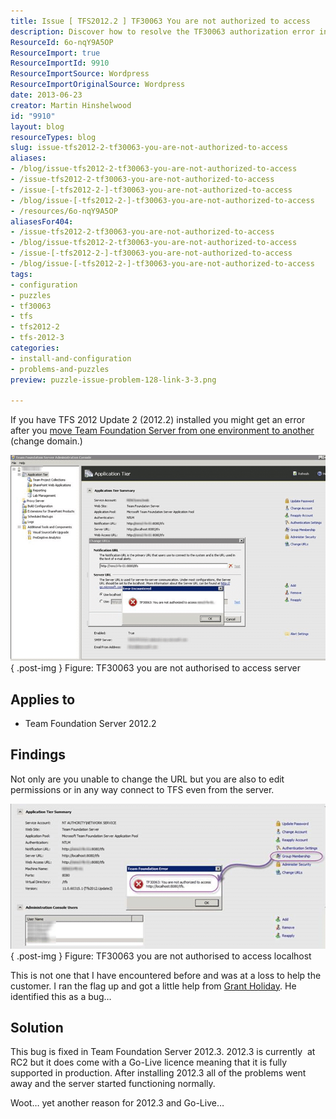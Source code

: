 ```yaml
---
title: Issue [ TFS2012.2 ] TF30063 You are not authorized to access
description: Discover how to resolve the TF30063 authorization error in TFS 2012.2 after moving environments. Upgrade to 2012.3 for a seamless experience!
ResourceId: 6o-nqY9A5OP
ResourceImport: true
ResourceImportId: 9910
ResourceImportSource: Wordpress
ResourceImportOriginalSource: Wordpress
date: 2013-06-23
creator: Martin Hinshelwood
id: "9910"
layout: blog
resourceTypes: blog
slug: issue-tfs2012-2-tf30063-you-are-not-authorized-to-access
aliases:
- /blog/issue-tfs2012-2-tf30063-you-are-not-authorized-to-access
- /issue-tfs2012-2-tf30063-you-are-not-authorized-to-access
- /issue-[-tfs2012-2-]-tf30063-you-are-not-authorized-to-access
- /blog/issue-[-tfs2012-2-]-tf30063-you-are-not-authorized-to-access
- /resources/6o-nqY9A5OP
aliasesFor404:
- /issue-tfs2012-2-tf30063-you-are-not-authorized-to-access
- /blog/issue-tfs2012-2-tf30063-you-are-not-authorized-to-access
- /issue-[-tfs2012-2-]-tf30063-you-are-not-authorized-to-access
- /blog/issue-[-tfs2012-2-]-tf30063-you-are-not-authorized-to-access
tags:
- configuration
- puzzles
- tf30063
- tfs
- tfs2012-2
- tfs-2012-3
categories:
- install-and-configuration
- problems-and-puzzles
preview: puzzle-issue-problem-128-link-3-3.png

---
```

If you have TFS 2012 Update 2 (2012.2) installed you might get an error after you [move Team Foundation Server from one environment to another](http://msdn.microsoft.com/en-us/library/ms404883.aspx) (change domain.)

![image](images/image38-1-1.png "image")  
{ .post-img }
Figure: TF30063 you are not authorised to access server

## Applies to

- Team Foundation Server 2012.2

## Findings

Not only are you unable to change the URL but you are also to edit permissions or in any way connect to TFS even from the server.

![image](images/image39-2-2.png "image")  
{ .post-img }
Figure: TF30063 you are not authorised to access localhost

This is not one that I have encountered before and was at a loss to help the customer. I ran the flag up and got a little help from [Grant Holiday](http://blogs.msdn.com/b/granth/). He identified this as a bug…

## Solution

This bug is fixed in Team Foundation Server 2012.3. 2012.3 is currently  at RC2 but it does come with a Go-Live licence meaning that it is fully supported in production. After installing 2012.3 all of the problems went away and the server started functioning normally.

Woot… yet another reason for 2012.3 and Go-Live…
